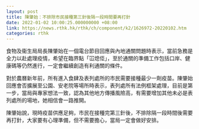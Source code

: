 ```yaml
---
layout: post
title: 陳肇始：不排除市民接種第三針後隔一段時間要再打針
date: 2022-01-02 10:00:25.000000000 +08:00
link: https://news.rthk.hk/rthk/ch/component/k2/1626972-20220102.htm
categories: rthk
---
```


食物及衞生局局長陳肇始在一個電台節目回應與內地通關問題時表示，當前急務是全力以赴處理疫情，希望在臨界點「冚熄佢」，至於通關的準備工作包括口岸、健康碼等仍然進行，一定會繼續創造有利通關的條件。

對於農曆新年前，所有進入食肆及表列處所的市民需要接種最少一劑疫苗。陳肇始回應會否擴展至公園、安老院等場所時表示，表列處所有法例框架處理，目前是第一步，當局與專家想法一致，認為其他地方傳播風險高，有需要增加其他未必是表列處所的場地，她相信會一路推開。

陳肇始說，現時疫苗供應足夠，市民在接種完第三針後，不排除隔一段時間後需要再打針，大家要有心理準備，但不需要擔心，當局一定會做好安排。
